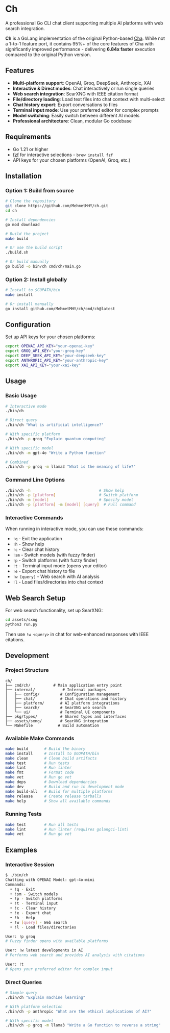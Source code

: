 # Ch

A professional Go CLI chat client supporting multiple AI platforms with web search integration.

**Ch** is a GoLang implementation of the original Python-based [Cha](https://github.com/MehmetMHY/cha/). While not a 1-to-1 feature port, it contains 95%+ of the core features of Cha with significantly improved performance - delivering **6.84x faster** execution compared to the original Python version.

## Features

- **Multi-platform support**: OpenAI, Groq, DeepSeek, Anthropic, XAI
- **Interactive & Direct modes**: Chat interactively or run single queries
- **Web search integration**: SearXNG with IEEE citation format
- **File/directory loading**: Load text files into chat context with multi-select
- **Chat history export**: Export conversations to files
- **Terminal input mode**: Use your preferred editor for complex prompts
- **Model switching**: Easily switch between different AI models
- **Professional architecture**: Clean, modular Go codebase

## Requirements

- Go 1.21 or higher
- [fzf](https://github.com/junegunn/fzf) for interactive selections - `brew install fzf`
- API keys for your chosen platforms (OpenAI, Groq, etc.)

## Installation

### Option 1: Build from source

```bash
# Clone the repository
git clone https://github.com/MehmetMHY/ch.git
cd ch

# Install dependencies
go mod download

# Build the project
make build

# Or use the build script
./build.sh

# Or build manually
go build -o bin/ch cmd/ch/main.go
```

### Option 2: Install globally

```bash
# Install to $GOPATH/bin
make install

# Or install manually
go install github.com/MehmetMHY/ch/cmd/ch@latest
```

## Configuration

Set up API keys for your chosen platforms:

```bash
export OPENAI_API_KEY="your-openai-key"
export GROQ_API_KEY="your-groq-key"
export DEEP_SEEK_API_KEY="your-deepseek-key"
export ANTHROPIC_API_KEY="your-anthropic-key"
export XAI_API_KEY="your-xai-key"
```

## Usage

### Basic Usage

```bash
# Interactive mode
./bin/ch

# Direct query
./bin/ch "What is artificial intelligence?"

# With specific platform
./bin/ch -p groq "Explain quantum computing"

# With specific model
./bin/ch -m gpt-4o "Write a Python function"

# Combined
./bin/ch -p groq -m llama3 "What is the meaning of life?"
```

### Command Line Options

```bash
./bin/ch -h                              # Show help
./bin/ch -p [platform]                   # Switch platform
./bin/ch -m [model]                      # Specify model
./bin/ch -p [platform] -m [model] [query]  # Full command
```

### Interactive Commands

When running in interactive mode, you can use these commands:

- `!q` - Exit the application
- `!h` - Show help
- `!c` - Clear chat history
- `!sm` - Switch models (with fuzzy finder)
- `!p` - Switch platforms (with fuzzy finder)
- `!t` - Terminal input mode (opens your editor)
- `!e` - Export chat history to file
- `!w [query]` - Web search with AI analysis
- `!l` - Load files/directories into chat context

## Web Search Setup

For web search functionality, set up SearXNG:

```bash
cd assets/sxng
python3 run.py
```

Then use `!w <query>` in chat for web-enhanced responses with IEEE citations.

## Development

### Project Structure

```
ch/
├── cmd/ch/          # Main application entry point
├── internal/            # Internal packages
│   ├── config/         # Configuration management
│   ├── chat/           # Chat operations and history
│   ├── platform/       # AI platform integrations
│   ├── search/         # SearXNG web search
│   └── ui/             # Terminal UI components
├── pkg/types/          # Shared types and interfaces
├── assets/sxng/        # SearXNG integration
└── Makefile           # Build automation
```

### Available Make Commands

```bash
make build       # Build the binary
make install     # Install to $GOPATH/bin
make clean       # Clean build artifacts
make test        # Run tests
make lint        # Run linter
make fmt         # Format code
make vet         # Run go vet
make deps        # Download dependencies
make dev         # Build and run in development mode
make build-all   # Build for multiple platforms
make release     # Create release tarballs
make help        # Show all available commands
```

### Running Tests

```bash
make test        # Run all tests
make lint        # Run linter (requires golangci-lint)
make vet         # Run go vet
```

## Examples

### Interactive Session

```bash
$ ./bin/ch
Chatting with OPENAI Model: gpt-4o-mini
Commands:
  • !q - Exit
  • !sm - Switch models
  • !p - Switch platforms
  • !t - Terminal input
  • !c - Clear history
  • !e - Export chat
  • !h - Help
  • !w [query] - Web search
  • !l - Load files/directories

User: !p groq
# Fuzzy finder opens with available platforms

User: !w latest developments in AI
# Performs web search and provides AI analysis with citations

User: !t
# Opens your preferred editor for complex input
```

### Direct Queries

```bash
# Simple query
./bin/ch "Explain machine learning"

# With platform selection
./bin/ch -p anthropic "What are the ethical implications of AI?"

# With specific model
./bin/ch -p groq -m llama3 "Write a Go function to reverse a string"
```
